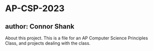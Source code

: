 # AP-CSP-2023
## author: Connor Shank
About this project. This is a file for an AP Computer Science Principles Class, and projects dealing with the class.

